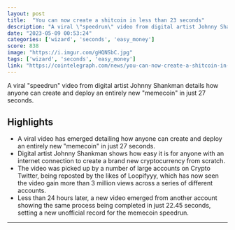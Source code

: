 ```yaml
---
layout: post
title:  "You can now create a shitcoin in less than 23 seconds"
description: "A viral \"speedrun\" video from digital artist Johnny Shankman details how anyone can create and deploy an entirely new \"memecoin\" in just 27 seconds."
date: "2023-05-09 00:53:24"
categories: ['wizard', 'seconds', 'easy_money']
score: 838
image: "https://i.imgur.com/gHQNSbC.jpg"
tags: ['wizard', 'seconds', 'easy_money']
link: "https://cointelegraph.com/news/you-can-now-create-a-shitcoin-in-less-than-23-seconds"
---
```


A viral \"speedrun\" video from digital artist Johnny Shankman details how anyone can create and deploy an entirely new \"memecoin\" in just 27 seconds.

## Highlights

- A viral video has emerged detailing how anyone can create and deploy an entirely new "memecoin" in just 27 seconds.
- Digital artist Johnny Shankman shows how easy it is for anyone with an internet connection to create a brand new cryptocurrency from scratch.
- The video was picked up by a number of large accounts on Crypto Twitter, being reposted by the likes of Loopifyyy, which has now seen the video gain more than 3 million views across a series of different accounts.
- Less than 24 hours later, a new video emerged from another account showing the same process being completed in just 22.45 seconds, setting a new unofficial record for the memecoin speedrun.

---

